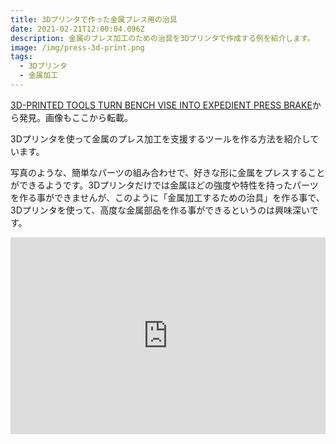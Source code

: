 ```yaml
---
title: 3Dプリンタで作った金属プレス用の治具
date: 2021-02-21T12:00:04.096Z
description: 金属のプレス加工のための治具を3Dプリンタで作成する例を紹介します。
image: /img/press-3d-print.png
tags:
  - 3Dプリンタ
  - 金属加工
---
```

[3D-PRINTED TOOLS TURN BENCH VISE INTO EXPEDIENT PRESS BRAKE](https://hackaday.com/2020/01/06/3d-printed-tools-turn-bench-vise-into-expedient-press-brake/)から発見。画像もここから転載。

3Dプリンタを使って金属のプレス加工を支援するツールを作る方法を紹介しています。

写真のような、簡単なパーツの組み合わせで、好きな形に金属をプレスすることができるようです。3Dプリンタだけでは金属ほどの強度や特性を持ったパーツを作る事ができませんが、このように「金属加工するための治具」を作る事で、3Dプリンタを使って、高度な金属部品を作る事ができるというのは興味深いです。

<iframe width="100%" height="315" src="https://www.youtube.com/embed/crT1QBAfgNU" frameborder="0" allow="accelerometer; autoplay; encrypted-media; gyroscope; picture-in-picture" allowfullscreen></iframe>
